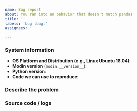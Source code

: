 ```yaml
---
name: Bug report
about: You ran into an behavior that doesn't match pandas
title: ''
labels: 'bug :bug:'
assignees: ''

---
```


### System information
- **OS Platform and Distribution (e.g., Linux Ubuntu 16.04)**:
- **Modin version** (`modin.__version__`):
- **Python version**:
- **Code we can use to reproduce**:

<!--
You can obtain the Modin version with

python -c "import modin; print(modin.__version__)"
-->

### Describe the problem
<!-- Describe the problem clearly here. -->

### Source code / logs
<!-- Include any logs or source code that would be helpful to diagnose the problem. If including tracebacks, please include the full traceback. Large logs and files should be attached. Try to provide a reproducible test case that is the bare minimum necessary to generate the problem. -->
